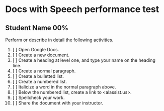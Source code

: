 # Docs with Speech performance test

## Student Name 00%

Perform or describe in detail the following activities.

1. [ ] Open Google Docs.
2. [ ] Create a new document.
3. [ ] Create a heading at level one, and type your name on the heading line.
4. [ ] Create a normal paragraph.
5. [ ] Create a bulletted list.
6. [ ] Create a numbered list.
7. [ ] Italicize a word in the normal paragraph above.
8. [ ] Below the numbered list, create a link to <alassist.us>.
9. [ ] Spellcheck your work.
10. [ ] Share the document with your instructor.
